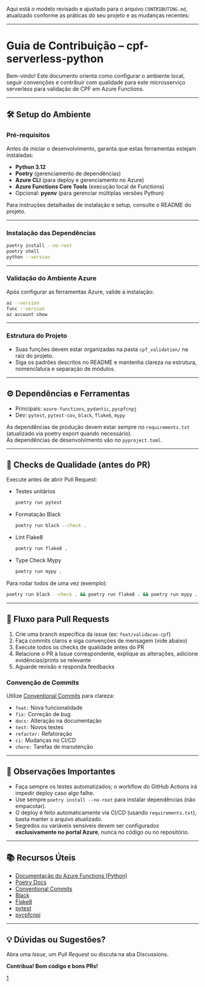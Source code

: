 Aqui está o modelo revisado e ajustado para o arquivo `CONTRIBUTING.md`, atualizado conforme as práticas do seu projeto e as mudanças recentes:

***

# Guia de Contribuição – cpf-serverless-python

Bem-vindo! Este documento orienta como configurar o ambiente local, seguir convenções e contribuir com qualidade para este microsserviço serverless para validação de CPF em Azure Functions.

***

## 🛠️ Setup do Ambiente

### Pré-requisitos

Antes de iniciar o desenvolvimento, garanta que estas ferramentas estejam instaladas:

- **Python 3.12**
- **Poetry** (gerenciamento de dependências)
- **Azure CLI** (para deploy e gerenciamento no Azure)
- **Azure Functions Core Tools** (execução local de Functions)
- Opcional: **pyenv** (para gerenciar múltiplas versões Python)

Para instruções detalhadas de instalação e setup, consulte o README do projeto.

***

### Instalação das Dependências

```bash
poetry install --no-root
poetry shell
python --version
```

***

### Validação do Ambiente Azure

Após configurar as ferramentas Azure, valide a instalação:

```bash
az --version
func --version
az account show
```

***

### Estrutura do Projeto

- Suas funções devem estar organizadas na pasta `cpf_validation/` na raiz do projeto.
- Siga os padrões descritos no README e mantenha clareza na estrutura, nomenclatura e separação de módulos.

***

## ⚙️ Dependências e Ferramentas

- Principais: `azure-functions`, `pydantic`, `pycpfcnpj`
- Dev: `pytest`, `pytest-cov`, `black`, `flake8`, `mypy`

As dependências de produção devem estar sempre no `requirements.txt` (atualizado via poetry export quando necessário).  
As dependências de desenvolvimento vão no `pyproject.toml`.

***

## 📝 Checks de Qualidade (antes do PR)

Execute antes de abrir Pull Request:

- Testes unitários
  ```bash
  poetry run pytest
  ```
- Formatação Black
  ```bash
  poetry run black --check .
  ```
- Lint Flake8
  ```bash
  poetry run flake8 .
  ```
- Type Check Mypy
  ```bash
  poetry run mypy .
  ```

Para rodar todos de uma vez (exemplo):
```bash
poetry run black --check . && poetry run flake8 . && poetry run mypy . && poetry run pytest
```

***

## 🚀 Fluxo para Pull Requests

1. Crie uma branch específica da issue (ex: `feat/validacao-cpf`)
2. Faça commits claros e siga convenções de mensagem (vide abaixo)
3. Execute todos os checks de qualidade antes do PR
4. Relacione o PR à Issue correspondente, explique as alterações, adicione evidências/prints se relevante
5. Aguarde revisão e responda feedbacks

### Convenção de Commits

Utilize [Conventional Commits](https://www.conventionalcommits.org/) para clareza:

- `feat:` Nova funcionalidade
- `fix:` Correção de bug
- `docs:` Alteração na documentação
- `test:` Novos testes
- `refactor:` Refatoração
- `ci:` Mudanças no CI/CD
- `chore:` Tarefas de manutenção

***

## 🧙 Observações Importantes

- Faça sempre os testes automatizados; o workflow do GitHub Actions irá impedir deploy caso algo falhe.
- Use sempre `poetry install --no-root` para instalar dependências (não empacotar).
- O deploy é feito automaticamente via CI/CD (usando `requirements.txt`), basta manter o arquivo atualizado.
- Segredos ou variáveis sensíveis devem ser configurados **exclusivamente no portal Azure**, nunca no código ou no repositório.

***

## 📚 Recursos Úteis

- [Documentação do Azure Functions (Python)](https://docs.microsoft.com/azure/azure-functions/functions-reference-python)
- [Poetry Docs](https://python-poetry.org/docs/)
- [Conventional Commits](https://www.conventionalcommits.org/)
- [Black](https://black.readthedocs.io/)
- [Flake8](https://flake8.pycqa.org/)
- [pytest](https://docs.pytest.org/en/stable/)
- [pycpfcnpj](https://pypi.org/project/pycpfcnpj/)

***

## 💡 Dúvidas ou Sugestões?

Abra uma *Issue*, um *Pull Request* ou discuta na aba Discussions.

**Contribua! Bom código e bons PRs!**

[1](https://github.com/Jcnok/cpf-serverless-python)